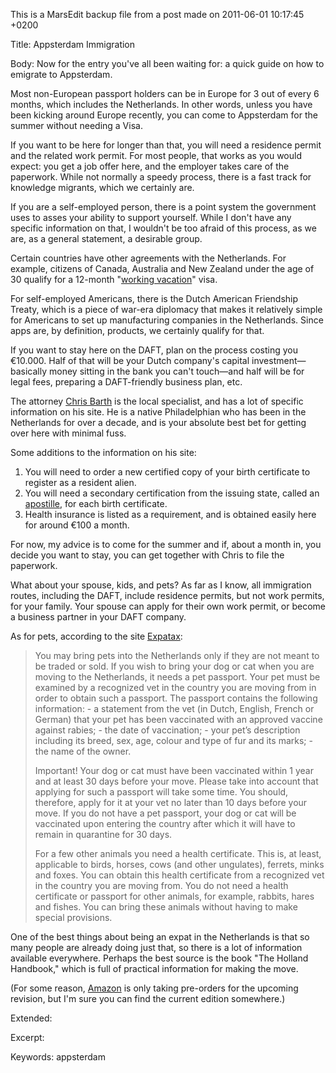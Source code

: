 This is a MarsEdit backup file from a post made on 2011-06-01 10:17:45 +0200

Title:
Appsterdam Immigration

Body:
Now for the entry you've all been waiting for: a quick guide on how to emigrate to Appsterdam.

Most non-European passport holders can be in Europe for 3 out of every 6 months, which includes the Netherlands. In other words, unless you have been kicking around Europe recently, you can come to Appsterdam for the summer without needing a Visa.

If you want to be here for longer than that, you will need a residence permit and the related work permit. For most people, that works as you would expect: you get a job offer here, and the employer takes care of the paperwork. While not normally a speedy process, there is a fast track for knowledge migrants, which we certainly are.

If you are a self-employed person, there is a point system the government uses to asses your ability to support yourself. While I don't have any specific information on that, I wouldn't be too afraid of this process, as we are, as a general statement, a desirable group.

Certain countries have other agreements with the Netherlands. For example, citizens of Canada, Australia and New Zealand under the age of 30 qualify for a 12-month "<a href="http://www.workpermit.com/netherlands/employer_working_holiday.htm">working vacation</a>" visa.

For self-employed Americans, there is the Dutch American Friendship Treaty, which is a piece of war-era diplomacy that makes it relatively simple for Americans to set up manufacturing companies in the Netherlands. Since apps are, by definition, products, we certainly qualify for that.

If you want to stay here on the DAFT, plan on the process costing you €10.000. Half of that will be your Dutch company's capital investment—basically money sitting in the bank you can't touch—and half will be for legal fees, preparing a DAFT-friendly business plan, etc. 

The attorney <a href="http://expatlaw.nl/">Chris Barth</a> is the local specialist, and has a lot of specific information on his site. He is a native Philadelphian who has been in the Netherlands for over a decade, and is your absolute best bet for getting over here with minimal fuss.

Some additions to the information on his site:
<ol>
<li>You will need to order a new certified copy of your birth certificate to register as a resident alien.</li>
<li>You will need a secondary certification from the issuing state, called an <a href="http://en.wikipedia.org/wiki/Apostille_convention">apostille</a>, for each birth certificate.</li>
<li>Health insurance is listed as a requirement, and is obtained easily here for around €100 a month.</li>
</ol>

For now, my advice is to come for the summer and if, about a month in, you decide you want to stay, you can get together with Chris to file the paperwork.

What about your spouse, kids, and pets? As far as I know, all immigration routes, including the DAFT, include residence permits, but not work permits, for your family. Your spouse can apply for their own work permit, or become a business partner in your DAFT company.

As for pets, according to the site <a href="http://www.expatax.nl/Customexpatax.htm">Expatax</a>:

<blockquote>
You may bring pets into the Netherlands only if they are not meant to be traded or sold. If you wish to bring your dog or cat when you are moving to the Netherlands, it needs a pet passport. Your pet must be examined by a recognized vet in the country you are moving from in order to obtain such a passport. The passport contains the following information: - a statement from the vet (in Dutch, English, French or German) that your pet has been vaccinated with an approved vaccine against rabies; - the date of vaccination; - your pet’s description including its breed, sex, age, colour and type of fur and its marks; - the name of the owner.

Important! Your dog or cat must have been vaccinated within 1 year and at least 30 days before your move. Please take into account that applying for such a passport will take some time. You should, therefore, apply for it at your vet no later than 10 days before your move. If you do not have a pet passport, your dog or cat will be vaccinated upon entering the country after which it will have to remain in quarantine for 30 days.

For a few other animals you need a health certificate. This is, at least, applicable to birds, horses, cows (and other ungulates), ferrets, minks and foxes. You can obtain this health certificate from a recognized vet in the country you are moving from. You do not need a health certificate or passport for other animals, for example, rabbits, hares and fishes. You can bring these animals without having to make special provisions.
</blockquote>

One of the best things about being an expat in the Netherlands is that so many people are already doing just that, so there is a lot of information available everywhere. Perhaps the best source is the book "The Holland Handbook," which is full of practical information for making the move. 

(For some reason, <a href="http://www.amazon.com/Holland-Handbook-Indispensable-Guide-Expatriates/dp/9055947830">Amazon</a> is only taking pre-orders for the upcoming revision, but I'm sure you can find the current edition somewhere.)

Extended:


Excerpt:


Keywords:
appsterdam